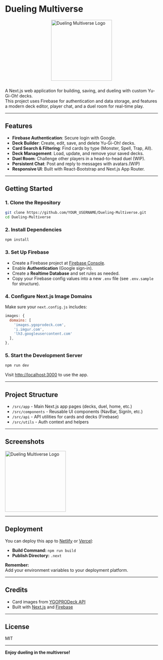 # Dueling Multiverse

<img src="https://i.imgur.com/9MteXcC.png" alt="Dueling Multiverse Logo" width="200" style="display:block;margin:0 auto 24px;" />

A Next.js web application for building, saving, and dueling with custom Yu-Gi-Oh! decks.  
This project uses Firebase for authentication and data storage, and features a modern deck editor, player chat, and a duel room for real-time play.

---

## Features

- **Firebase Authentication**: Secure login with Google.
- **Deck Builder**: Create, edit, save, and delete Yu-Gi-Oh! decks.
- **Card Search & Filtering**: Find cards by type (Monster, Spell, Trap, All).
- **Deck Management**: Load, update, and remove your saved decks.
- **Duel Room**: Challenge other players in a head-to-head duel (WIP).
- **Persistent Chat**: Post and reply to messages with avatars.(WIP)
- **Responsive UI**: Built with React-Bootstrap and Next.js App Router.

---

## Getting Started

### 1. Clone the Repository

```bash
git clone https://github.com/YOUR_USERNAME/Dueling-Multiverse.git
cd Dueling-Multiverse
```

### 2. Install Dependencies

```bash
npm install
```

### 3. Set Up Firebase

- Create a Firebase project at [Firebase Console](https://console.firebase.google.com/).
- Enable **Authentication** (Google sign-in).
- Create a **Realtime Database** and set rules as needed.
- Copy your Firebase config values into a new `.env` file (see `.env.sample` for structure).

### 4. Configure Next.js Image Domains

Make sure your `next.config.js` includes:
```js
images: {
  domains: [
    'images.ygoprodeck.com',
    'i.imgur.com',
    'lh3.googleusercontent.com'
  ],
},
```

### 5. Start the Development Server

```bash
npm run dev
```
Visit [http://localhost:3000](http://localhost:3000) to use the app.

---

## Project Structure

- `/src/app` - Main Next.js app pages (decks, duel, home, etc.)
- `/src/components` - Reusable UI components (NavBar, SignIn, etc.)
- `/src/api` - API utilities for cards and decks (Firebase)
- `/src/utils` - Auth context and helpers

---

## Screenshots

<img src="https://i.imgur.com/9MteXcC.png" alt="Dueling Multiverse Logo" width="200" />

---

## Deployment

You can deploy this app to [Netlify](https://www.netlify.com/) or [Vercel](https://vercel.com/):

- **Build Command:** `npm run build`
- **Publish Directory:** `.next`

**Remember:**  
Add your environment variables to your deployment platform.

---

## Credits

- Card images from [YGOPRODeck API](https://ygoprodeck.com/api-guide/)
- Built with [Next.js](https://nextjs.org/) and [Firebase](https://firebase.google.com/)

---

## License

MIT

---

**Enjoy dueling in the multiverse!**
